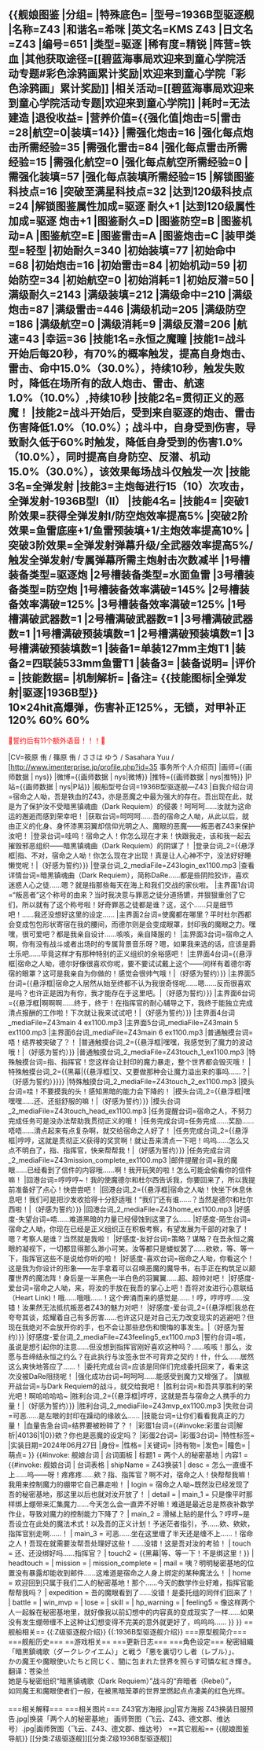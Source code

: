 {{舰娘图鉴
|分组=
|特殊底色=
|型号=1936B型驱逐舰
|名称=Z43
|和谐名=希咪
|英文名=KMS Z43
|日文名=Z43
|编号=651
|类型=驱逐
|稀有度=精锐
|阵营=铁血
|其他获取途径=[[碧蓝海事局欢迎来到童心学院活动专题#彩色涂鸦画累计奖励|欢迎来到童心学院「彩色涂鸦画」累计奖励]]
|相关活动=[[碧蓝海事局欢迎来到童心学院活动专题|欢迎来到童心学院]]
|耗时=无法建造
|退役收益=<!--无法退役则填无法退役，否则不填-->
|营养价值={{强化值|炮击=5|雷击=28|航空=0|装填=14}}
|需强化炮击=16
|强化每点炮击所需经验=35
|需强化雷击=84
|强化每点雷击所需经验=15
|需强化航空=0
|强化每点航空所需经验=0
|需强化装填=57
|强化每点装填所需经验=15
|解锁图鉴科技点=16
|突破至满星科技点=32
|达到120级科技点=24
|解锁图鉴属性加成=驱逐 耐久+1
|达到120级属性加成=驱逐 炮击+1
|图鉴耐久=D
|图鉴防空=B
|图鉴机动=A
|图鉴航空=E
|图鉴雷击=A
|图鉴炮击=C
|装甲类型=轻型
|初始耐久=340
|初始装填=77
|初始命中=68
|初始炮击=16
|初始雷击=84
|初始机动=59
|初始防空=34
|初始航空=0
|初始消耗=1
|初始反潜=50
|满级耐久=2143
|满级装填=212
|满级命中=210
|满级炮击=87
|满级雷击=446
|满级机动=205
|满级防空=186
|满级航空=0
|满级消耗=9
|满级反潜=206
|航速=43
|幸运=36
|技能1名=永恒之魔瞳
|技能1=战斗开始后每20秒，有70%的概率触发，提高自身炮击、雷击、命中15.0%（30.0%），持续10秒，触发失败时，降低在场所有的敌人炮击、雷击、航速1.0%（10.0%）,持续10秒
|技能2名=贯彻正义的恶魔！
|技能2=战斗开始后，受到来自驱逐的炮击、雷击伤害降低1.0%（10.0%）；战斗中，自身受到伤害，导致耐久低于60%时触发，降低自身受到的伤害1.0% （10.0%），同时提高自身防空、反潜、机动15.0%（30.0%），该效果每场战斗仅触发一次
|技能3名=全弹发射
|技能3=主炮每进行15（10）次攻击，全弹发射-1936B型I（II）
|技能4名=
|技能4=
|突破1阶效果=获得全弹发射I/防空炮效率提高5%
|突破2阶效果=鱼雷底座+1/鱼雷预装填+1/主炮效率提高10%
|突破3阶效果=全弹发射弹幕升级/全武器效率提高5%/触发全弹发射/专属弹幕所需主炮射击次数减半
|1号槽装备类型=驱逐炮
|2号槽装备类型=水面鱼雷
|3号槽装备类型=防空炮
|1号槽装备效率满破=145%
|2号槽装备效率满破=125%
|3号槽装备效率满破=125%
|1号槽满破武器数=1
|2号槽满破武器数=1
|3号槽满破武器数=1
|1号槽满破预装填数=1
|2号槽满破预装填数=1
|3号槽满破预装填数=1
|装备1=单装127mm主炮T1
|装备2=四联装533mm鱼雷T1
|装备3=
|装备说明=
|评价=
|技能数据=
|机制解析=
|备注=
{{技能图标|全弹发射|驱逐|1936B型}}<br>
10×24hit高爆弹，伤害补正125%，无锁，对甲补正120% 60% 60%<br>
----
<span style="color:red;">💓誓约后有11个额外语音！！！💓</span>

|CV=筱原 侑 / 篠原 侑 / ささは ゆう / Sasahara Yuu / [http://www.imenterprise.jp/profile.php?id=35 事务所个人介绍页]
|画师={{画师数据 | nys}}
|微博={{画师数据 | nys|微博}}
|推特={{画师数据 | nys|推特}}
|P站={{画师数据 | nys|P站}}
|舰船型号台词=1936B型驱逐舰—Z43
|自我介绍台词=宿命之人呦，吾是铁血的Z43，亦是恶魔之中最为强大的存在。吾出现在此，就是为了保护汝不受暗黑镇魂曲（Dark Requiem）的侵袭！呵呵呵……汝就为这命运的邂逅而感到荣幸吧！
|获取台词=呵呵呵……吾的宿命之人呦，从此以后，就由正义的化身、身怀漆黑羽翼却信仰光明之人、魔眼的恶魔——叛恶者Z43来保护汝吧！
|登录台词=哇呜！宿命之人！你怎么现在才来！快跟我走，该和我一起去摧毁邪恶组织——暗黑镇魂曲（Dark Requiem）的阴谋了！
|登录台词_2={{悬浮框|指、不对，宿命之人呦！你怎么现在才出现！真是让人心神不宁，没法好好睡懒觉呢！|（好感为誓约）}}
|登录台词_2_mediaFile=Z43login_ex1100.mp3
|查看详情台词=暗黑镇魂曲（Dark Requiem），简称DaRe……都是些阴险狡诈，喜欢迷惑人心之徒……嗯？就是指那些每天在海上和我们交战的家伙啦。
|主界面1台词=“叛恶者”这个称号的由来？当时我决意与罪恶之徒分道扬镳，并狠狠重创了它们，所以就有了这个称号啦！好奇罪恶之徒都是谁？这，这个……只是细节吧！……我还没想好这里的设定……
|主界面2台词=使魔都在哪里？平时杜尔西都会变成包包形状寄宿在我的腰间，而德尔则是会变成眼罩，封印我的魔眼之力。嘿嘿，很可爱吧？都是我亲自设计……咳咳，亲自降服的！
|主界面3台词=宿命之人啊，你有没有战斗或者出场时的专属背景音乐呀？嗯，如果我来选的话，应该是爵士乐吧……毕竟这样才有那种特别的正义组织的余裕感吧！
|主界面4台词={{悬浮框|宿命之人呦，德尔好像很喜欢你呢，要不要试试戴上这个——同样有着德尔寄宿的眼罩？这可是我亲自为你做的！感觉会很帅气哦！|（好感为誓约）}}
|主界面5台词={{悬浮框|宿命之人居然从始至终都不认为我很奇怪呢……嗯……反而很喜欢是吗？也许正是因为有你，我才能存在于这里吧。|（好感为誓约）}}
|主界面6台词={{悬浮框|啊啊啊……终于，终于！在指挥官的耐心辅导之下，我终于能独立完成清点报酬的工作啦！下次就让我来试试吧！|（好感为誓约）}}
|主界面4台词_mediaFile=Z43main 4 ex1100.mp3
|主界面5台词_mediaFile=Z43main 5 ex1100.mp3
|主界面6台词_mediaFile=Z43main 6 ex1100.mp3
|普通触摸台词=唔！结界被突破了？！
|普通触摸台词_2={{悬浮框|嘿嘿，我感觉到了魔力的波动哦！|（好感为誓约）}}
|普通触摸台词_2_mediaFile=Z43touch_1_ex1100.mp3
|特殊触摸台词=指、指挥官！您这样会让封印的魔力暴走，整个世界都会毁灭哦！
|特殊触摸台词_2={{黑幕|{{悬浮框|又、又要做那种会让魔力溢出来的事吗……？|（好感为誓约）}}}}
|特殊触摸台词_2_mediaFile=Z43touch_2_ex1100.mp3
|摸头台词=哇！不要摸我的头！感知黑暗的能力会下降的！
|摸头台词_2={{悬浮框|嘿嘿嘿……还、还挺舒服的嘛！|（好感为誓约）}}
|摸头台词_2_mediaFile=Z43touch_head_ex1100.mp3
|任务提醒台词=宿命之人，不努力完成任务可是没办法帮助我贯彻正义的哦！
|任务完成台词=任务完成……奖励……唔唔……清点起来有点复杂啊，就交给宿命之人好了！
|任务完成台词_2={{悬浮框|哼哼，这就是贯彻正义获得的奖赏啊！就让吾来清点一下吧！呜呜……怎么又点不明白了，指、指挥官，快来帮帮我！|（好感为誓约）}}
|任务完成台词_2_mediaFile=Z43mission_complete_ex1100.mp3
|邮件提醒台词=我的魔眼……已经看到了信件的内容哦……啊！我开玩笑的啦！怎么可能会偷看你的信件嘛！
|回港台词=哼哼哼~！我的使魔德尔和杜尔西告诉我，你要回来了，所以我提前准备好了点心！快尝尝吧！
|回港台词_2={{悬浮框|宿命之人呦！快坐下休息休息吧！我们可是把沙发收拾得十分舒适哦！“我们”还有谁……？当然是德尔和杜尔西啦！|（好感为誓约）}}
|回港台词_2_mediaFile=Z43home_ex1100.mp3
|好感度-失望台词=唔……难道黑暗的力量已经侵蚀到这里了么……
|好感度-陌生台词=宿命之人呦，你现在已经是正义组织正在积极考察，有望发展为干部的对象了！嗯？考察人是谁？当然就是我啦！
|好感度-友好台词=策略？谋略？在吾永恒之魔眼的凝视下，一切都显得那么渺小可笑。汝等都只是蝼蚁罢了……欸欸，等、等一下，指挥官这些不是说给你听的啦！
|好感度-喜欢台词=宿命之人呦，你看这个！这是我为你设计的形象——左手拿着可以召唤恶魔的魔导书，右手正在构筑足以颠覆世界的魔法阵！身后是一半黑色一半白色的羽翼翼……超、超帅对吧！
|好感度-爱台词=宿命之人呦，来，将汝的手放在我吾的掌心上吧！吾将对汝进行心意联结（Heart Link)！哦……哦哦……！这个奔涌而来的感觉是……！哼，哼哼哼……没错！汝果然无法抵抗叛恶者Z43的魅力对吧！
|好感度-爱台词_2={{悬浮框|我总在夸夸其谈，炫耀着自己有多厉害……也许这只是对自己无力改变现实的逃避吧？但现在我绝对不会放开你的手，也不会让那些悲伤和懊悔的事发生。|（好感为誓约）}}
|好感度-爱台词_2_mediaFile=Z43feeling5_ex1100.mp3
|誓约台词=咳，虽说是想引起你的注意……但没想到指挥官刚好喜欢这种吗？……咳咳！那么，汝愿与吾缔结永恒之约么？在此执行与汝签永世不可背弃之契约！什，什么……居然这么爽快地答应了……！
|委托完成台词=应该是同伴们完成委托回来了，看来这次没被DaRe阻挠呢！
|强化成功台词=呵呵呵……能感受到魔力又增强了。
|旗舰开战台词=与Dark Requiem的战斗，就交给我吧！
|胜利台词=和吾共享胜利的荣光吧！啊哈哈哈哈~
|胜利台词_2={{悬浮框|哼哼，这就是吾与宿命之人携手的力量！|（好感为誓约）}}
|胜利台词_2_mediaFile=Z43mvp_ex1100.mp3
|失败台词=可恶……是左眼的封印在躁动的缘故么……
|技能台词=让你们看看我真正的力量！
|血量告急台词=结界要被粉碎了？！
|彩蛋1台词={{#invoke:彩蛋台词|解析|40136|1|0}}欸？你也是恶魔的设定吗？
|彩蛋2台词=
|彩蛋3台词=
|特性标签=
|实装日期=2024年06月27日
|身份=
|性格=
|关键词=
|持有物=
|发色=
|瞳色=
|萌点=
}}
{{#invoke: 舰娘台词 | 台词面板 
| 标题1 = 两个人的秘密基地
| 内容1 = {{#invoke: 舰娘台词 | 台词表格
  | shipName = Z43换装1
  | desc = 怎么一直缠不上……呜——呀！疼疼疼……欸？指、指挥官？啊不对，宿命之人！快帮帮我嘛！我用来控制魔力的绷带它自己暴走啦！
  | login = 宿命之人呦~既然汝已经发现了吾的秘密基地，那这里以后也就对汝开放了！
  | detail = <!--查看详情-->
  | main_1 = 只是像平时那样绑上绷带来汇集魔力……今天怎么会一直弄不好嘛！难道是最近总是熬夜补数学作业，导致对魔力的控制能力下降了？
  | main_2 = 滑梯上贴的是什么？哼哼~是吾设立在此处的魔法术式！以及吾的正义计划！予迷茫者指引，予……欸、欸欸，指挥官别走啊……！
  | main_3 = 可恶……坐在这里缠了半天还是缠不上……！宿命之人！吾现在就需要汝帮吾处理好这些！……没错！这是吾对汝的考验！
  | touch = 还、还没绑好吗……指挥官？
  | touch2 = {{黑幕|等、等一下！不是绑这里！}}
  | headtouch = <!--摸头台词-->
  | mission = <!--任务提醒-->
  | mission_complete = <!--任务完成-->
  | mail = 咦？明明秘密基地的位置没有暴露却能收到邮件……这难道是宿命之人身上绑定的某种魔法么！
  | home = 欢迎回到只属于我们二人的秘密基地！那个……今天的数学作业好难，指挥官能帮帮我吗？
  | expedition = 吾的魔眼看到了……没错！是委托组的同伴们回来了！
  | battle = <!--旗舰开战-->
  | win_mvp = <!--胜利台词-->
  | lose = <!--战斗失败-->
  | skill = <!--技能-->
  | hp_warning = <!--血量告急-->
  | feeling5 = 像这样两个人一起躲在秘密基地里，就好像我以前幻想中的内容真的变成现实了一样……如果没有发生绷带缠不上这种让幻想变得不完美的意外就更好了，呜呜呜……
  }}
}}
==舰船相关==
{{:Z级驱逐舰介绍}}
{{:1936B型驱逐舰介绍}}
===原型舰简介===
===舰船历史===
==游戏相关==
===更新日志===
===角色设定===
秘密組織「暗黒鎮魂歌（ダークレクイエム）」と戦う「悪を裏切りし者（レブル）」、<br>
かの魔王や魔眼使いたちと同じく、闇に包まれた世界を照らす可憐な紅き輝き。<br>
翻译：苍染兰<br>
她是与秘密组织“暗黑镇魂歌（Dark Requiem）”战斗的“弃暗者（Rebel）”，<br>
如同魔王和魔眼使者们一般，在被黑暗笼罩的世界里燃起点点凄美的红色光辉。<br><br>
===相关解释===
===相关图片===
<gallery mode="packed" heights="250px">
Z43官方海报.jpg|官方海报
Z43换装日服预告.jpg|换装「两个人的秘密基地」
画师贺图（飞云、Z43、德文郡、维达号）.jpg|画师贺图（飞云、Z43、德文郡、维达号）
</gallery>
==其它舰船==
{{舰娘图鉴导航}}
[[分类:Z级驱逐舰]][[分类:Z级1936B型驱逐舰]]